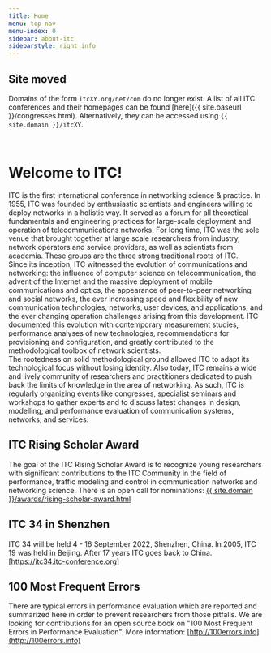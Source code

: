 ```yaml
---
title: Home
menu: top-nav
menu-index: 0
sidebar: about-itc
sidebarstyle: right_info
---
```


## Site moved

Domains of the form `itcXY.org/net/com` do no longer exist.
A list of all ITC conferences and their homepages can be found [here]({{ site.baseurl }}/congresses.html).
Alternatively, they can be accessed using `{{ site.domain }}/itcXY`.

<br/>

# Welcome to ITC!

ITC is the first international conference in networking science & practice. In 1955, ITC was founded by enthusiastic scientists and engineers willing to deploy networks in a holistic way. It served as a forum for all theoretical fundamentals and engineering practices for large-scale deployment and operation of telecommunications networks. For long time, ITC was the sole venue that brought together at large scale researchers from industry, network operators and service providers, as well as scientists from academia. These groups are the three strong traditional roots of ITC.<br/>
Since its inception, ITC witnessed the evolution of communications and networking: the influence of computer science on telecommunication, the advent of the Internet and the massive deployment of mobile communications and optics, the appearance of peer-to-peer networking and social networks, the ever increasing speed and flexibility of new communication technologies, networks, user devices, and applications, and the ever changing operation challenges arising from this development. ITC documented this evolution with contemporary measurement studies, performance analyses of new technologies, recommendations for provisioning and configuration, and greatly contributed to the methodological toolbox of network scientists.<br/>
The rootedness on solid methodological ground allowed ITC to adapt its technological focus without losing identity. Also today, ITC remains a wide and lively community of researchers and practitioners dedicated to push back the limits of knowledge in the area of networking. As such, ITC is regularly organizing events like congresses, specialist seminars and workshops to gather experts and to discuss latest changes in design, modelling, and performance evaluation of communication systems, networks, and services.


## ITC Rising Scholar Award

The goal of the ITC Rising Scholar Award  is to recognize young researchers with significant contributions to the ITC Community in the field of performance, traffic modeling and control in communication networks and networking science. There is an open call for nominations: [{{ site.domain }}/awards/rising-scholar-award.html](awards/rising-scholar-award.html)


## ITC 34 in Shenzhen

ITC 34 will be held 4 - 16 September 2022, Shenzhen, China. In 2005, ITC 19 was held in Beijing. After 17 years ITC goes back to China. [https://itc34.itc-conference.org]


## 100 Most Frequent Errors

There are typical errors in performance evaluation which are reported and summarized here in order to prevent researchers from those pitfalls. We are looking for contributions for an open source book on "100 Most Frequent Errors in Performance Evaluation". More information: [http://100errors.info](http://100errors.info)
